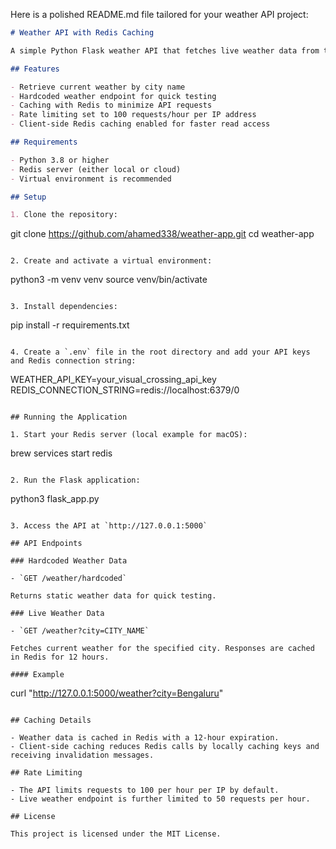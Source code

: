 Here is a polished README.md file tailored for your weather API project:

```markdown
# Weather API with Redis Caching

A simple Python Flask weather API that fetches live weather data from the Visual Crossing API and caches it using Redis for improved performance and reduced external API calls.

## Features

- Retrieve current weather by city name
- Hardcoded weather endpoint for quick testing
- Caching with Redis to minimize API requests
- Rate limiting set to 100 requests/hour per IP address
- Client-side Redis caching enabled for faster read access

## Requirements

- Python 3.8 or higher
- Redis server (either local or cloud)
- Virtual environment is recommended

## Setup

1. Clone the repository:
   ```
   git clone https://github.com/ahamed338/weather-app.git
   cd weather-app
   ```

2. Create and activate a virtual environment:
   ```
   python3 -m venv venv
   source venv/bin/activate
   ```

3. Install dependencies:
   ```
   pip install -r requirements.txt
   ```

4. Create a `.env` file in the root directory and add your API keys and Redis connection string:
   ```
   WEATHER_API_KEY=your_visual_crossing_api_key
   REDIS_CONNECTION_STRING=redis://localhost:6379/0
   ```

## Running the Application

1. Start your Redis server (local example for macOS):
   ```
   brew services start redis
   ```

2. Run the Flask application:
   ```
   python3 flask_app.py
   ```

3. Access the API at `http://127.0.0.1:5000`

## API Endpoints

### Hardcoded Weather Data

- `GET /weather/hardcoded`

Returns static weather data for quick testing.

### Live Weather Data

- `GET /weather?city=CITY_NAME`

Fetches current weather for the specified city. Responses are cached in Redis for 12 hours.

#### Example

```
curl "http://127.0.0.1:5000/weather?city=Bengaluru"
```

## Caching Details

- Weather data is cached in Redis with a 12-hour expiration.
- Client-side caching reduces Redis calls by locally caching keys and receiving invalidation messages.

## Rate Limiting

- The API limits requests to 100 per hour per IP by default.
- Live weather endpoint is further limited to 50 requests per hour.

## License

This project is licensed under the MIT License.


